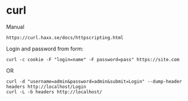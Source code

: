 curl
====
Manual

	https://curl.haxx.se/docs/httpscripting.html


Login and password from form: 

	curl -c cookie -F "login=name" -F password=pass" https://site.com

OR

	curl -d "username=admin&password=admin&submit=Login" --dump-header headers http://localhost/Login
	curl -L -b headers http://localhost/
